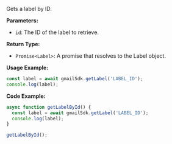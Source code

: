 Gets a label by ID.

**Parameters:**

- `id`: The ID of the label to retrieve.

**Return Type:**

- `Promise<Label>`: A promise that resolves to the Label object.

**Usage Example:**

```typescript
const label = await gmailSdk.getLabel('LABEL_ID');
console.log(label);
```

**Code Example:**

```typescript
async function getLabelById() {
  const label = await gmailSdk.getLabel('LABEL_ID');
  console.log(label);
}

getLabelById();
```
